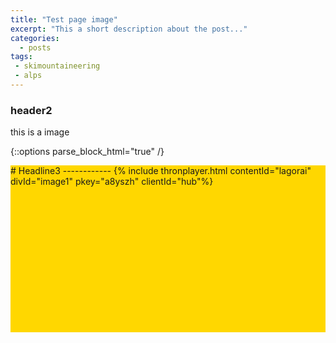 ```yaml
---
title: "Test page image"
excerpt: "This a short description about the post..."
categories:
  - posts
tags: 
 - skimountaineering 
 - alps
---
```

### header2
this is a image

{::options parse_block_html="true" /}
<style>
.wrapper {
  width: 100%;
  /* whatever width you want */
  display: inline-block;
  position: relative;
  background: gold;
}
.wrapper:after {
  padding-top: 46.25%;
  /* 16:9 ratio */
  display: block;
  content: '';
}
</style>
<div class="wrapper">
# Headline3
------------
{% include thronplayer.html contentId="lagorai" divId="image1" pkey="a8yszh" clientId="hub"%}

</div>


